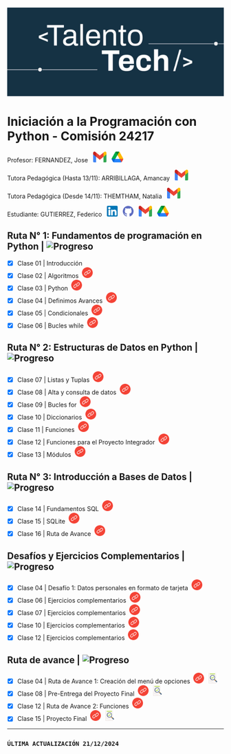 ![Talento Tech](./images/Portada.png)
# Iniciación a la Programación con Python - Comisión 24217
Profesor: FERNANDEZ, Jose &nbsp;&nbsp;[<img src="./images/Gmail.png" alt="Gmail Logo" width="31" height="25">](mailto:josea.fernandez@bue.edu.ar)
&nbsp;&nbsp;[<img src="./images/Drive.png" alt="Drive Logo" width="27" height="25">](https://drive.google.com/drive/folders/1sDw4tFgbA_-wmraTWOxK30MRs0b3I4Zq?usp=sharing)

Tutora Pedagógica (Hasta 13/11): ARRIBILLAGA, Amancay &nbsp;&nbsp;[<img src="./images/Gmail.png" alt="Gmail Logo" width="31" height="25">](mailto:amancay.arribillaga@bue.edu.ar) 

Tutora Pedagógica (Desde 14/11): THEMTHAM, Natalia &nbsp;&nbsp;[<img src="./images/Gmail.png" alt="Gmail Logo" width="31" height="25">](mailto:natalia.themtham@bue.edu.ar)

Estudiante: GUTIERREZ, Federico &nbsp;&nbsp;[<img src="./images/linkedin.png" alt="LinkedIn Logo" width="25" height="25">](www.linkedin.com/in/fedco-grrz) 
&nbsp;&nbsp;[<img src="./images/Github.png" alt="Github Logo" width="25" height="25">](https://github.com/fedco-gtz)
&nbsp;&nbsp;[<img src="./images/Gmail.png" alt="Gmail Logo" width="31" height="25">](mailto:gutierrezfedericog@gmail.com)
&nbsp;&nbsp;[<img src="./images/Drive.png" alt="Drive Logo" width="27" height="25">](https://drive.google.com/drive/folders/1nmv8z9IWYLgcb1j6JDrU8eJWNWuQ-hF_?usp=sharing)

## Ruta N° 1: Fundamentos de programación en Python | ![Progreso](https://img.shields.io/badge/Progreso-100%25-brightgreen.svg)

- [x] Clase 01 | Introducción
- [x] Clase 02 | Algoritmos &nbsp;[<img src="./images/Enlace.png" alt="Enlace Logo" width="25" height="25">](https://github.com/fedco-gtz/Python-TalentoTech/tree/main/Ejercicios/Clase%2002)
- [x] Clase 03 | Python &nbsp;[<img src="./images/Enlace.png" alt="Enlace Logo" width="25" height="25">](https://github.com/fedco-gtz/Python-TalentoTech/tree/main/Ejercicios/Clase%2003)
- [x] Clase 04 | Definimos Avances &nbsp;[<img src="./images/Enlace.png" alt="Enlace Logo" width="25" height="25">](https://github.com/fedco-gtz/Python-TalentoTech/tree/main/Ejercicios/Clase%2004)
- [x] Clase 05 | Condicionales &nbsp;[<img src="./images/Enlace.png" alt="Enlace Logo" width="25" height="25">](https://github.com/fedco-gtz/Python-TalentoTech/tree/main/Ejercicios/Clase%2005)
- [x] Clase 06 | Bucles while &nbsp;[<img src="./images/Enlace.png" alt="Enlace Logo" width="25" height="25">](https://github.com/fedco-gtz/Python-TalentoTech/tree/main/Ejercicios/Clase%2006)

## Ruta N° 2: Estructuras de Datos en Python | ![Progreso](https://img.shields.io/badge/Progreso-100%25-brightgreen.svg)

- [x] Clase 07 | Listas y Tuplas &nbsp;[<img src="./images/Enlace.png" alt="Enlace Logo" width="25" height="25">](https://github.com/fedco-gtz/Python-TalentoTech/tree/main/Ejercicios/Clase%2007)
- [x] Clase 08 | Alta y consulta de datos &nbsp;[<img src="./images/Enlace.png" alt="Enlace Logo" width="25" height="25">](https://github.com/fedco-gtz/Python-TalentoTech/tree/main/Ejercicios/Clase%2008)
- [x] Clase 09 | Bucles for &nbsp;[<img src="./images/Enlace.png" alt="Enlace Logo" width="25" height="25">](https://github.com/fedco-gtz/Python-TalentoTech/tree/main/Ejercicios/Clase%2009)
- [x] Clase 10 | Diccionarios &nbsp;[<img src="./images/Enlace.png" alt="Enlace Logo" width="25" height="25">](https://github.com/fedco-gtz/Python-TalentoTech/tree/main/Ejercicios/Clase%2010)
- [x] Clase 11 | Funciones &nbsp;[<img src="./images/Enlace.png" alt="Enlace Logo" width="25" height="25">](https://github.com/fedco-gtz/Python-TalentoTech/tree/main/Ejercicios/Clase%2011)
- [x] Clase 12 | Funciones para el Proyecto Integrador &nbsp;[<img src="./images/Enlace.png" alt="Enlace Logo" width="25" height="25">](https://github.com/fedco-gtz/Python-TalentoTech/tree/main/Ejercicios/Clase%2012)
- [x] Clase 13 | Módulos &nbsp;[<img src="./images/Enlace.png" alt="Enlace Logo" width="25" height="25">](https://github.com/fedco-gtz/Python-TalentoTech/tree/main/Ejercicios/Clase%2013)

## Ruta N° 3: Introducción a Bases de Datos | ![Progreso](https://img.shields.io/badge/Progreso-100%25-brightgreen.svg)

- [x] Clase 14 | Fundamentos SQL &nbsp;[<img src="./images/Enlace.png" alt="Enlace Logo" width="25" height="25">](https://github.com/fedco-gtz/Python-TalentoTech/tree/main/Ejercicios/Clase%2014)
- [x] Clase 15 | SQLite &nbsp;[<img src="./images/Enlace.png" alt="Enlace Logo" width="25" height="25">](https://github.com/fedco-gtz/Python-TalentoTech/tree/main/Ejercicios/Clase%2015)
- [x] Clase 16 | Ruta de Avance &nbsp;[<img src="./images/Enlace.png" alt="Enlace Logo" width="25" height="25">](https://github.com/fedco-gtz/Python-TalentoTech/tree/main/Ejercicios/Clase%2016)

## Desafíos y Ejercicios Complementarios | ![Progreso](https://img.shields.io/badge/Progreso-100%25-brightgreen.svg)

- [x] Clase 04 | Desafío 1: Datos personales en formato de tarjeta &nbsp;[<img src="./images/Enlace.png" alt="Enlace Logo" width="25" height="25">](https://github.com/fedco-gtz/Python-TalentoTech/tree/main/Desafios/Clase%2004)
- [x] Clase 06 | Ejercicios complementarios &nbsp;[<img src="./images/Enlace.png" alt="Enlace Logo" width="25" height="25">](https://github.com/fedco-gtz/Python-TalentoTech/tree/main/Ejercicios%20complementarios/Clase%2006)
- [x] Clase 07 | Ejercicios complementarios &nbsp;[<img src="./images/Enlace.png" alt="Enlace Logo" width="25" height="25">](https://github.com/fedco-gtz/Python-TalentoTech/tree/main/Ejercicios%20complementarios/Clase%2007)
- [x] Clase 10 | Ejercicios complementarios &nbsp;[<img src="./images/Enlace.png" alt="Enlace Logo" width="25" height="25">](https://github.com/fedco-gtz/Python-TalentoTech/tree/main/Ejercicios%20complementarios/Clase%2010)
- [x] Clase 12 | Ejercicios complementarios &nbsp;[<img src="./images/Enlace.png" alt="Enlace Logo" width="25" height="25">](https://github.com/fedco-gtz/Python-TalentoTech/tree/main/Ejercicios%20complementarios/Clase%2012)

## Ruta de avance | ![Progreso](https://img.shields.io/badge/Progreso-100%25-brightgreen.svg)

- [x] Clase 04 | Ruta de Avance 1: Creación del menú de opciones 
&nbsp;[<img src="./images/Enlace.png" alt="Enlace Logo" width="25" height="25">](https://github.com/fedco-gtz/Python-TalentoTech/tree/main/PFI/Ruta%20de%20Avance%201)
&nbsp;[<img src="./images/Devolucion.png" alt="Devolucion Logo" width="25" height="25">](https://docs.google.com/document/d/1NjHeVrIaFiZAWww__jJV_Jnjs2v7LmIq/edit?usp=sharing&ouid=111304312363209534974&rtpof=true&sd=true)
- [x] Clase 08 | Pre-Entrega del Proyecto Final
&nbsp;[<img src="./images/Enlace.png" alt="Enlace Logo" width="25" height="25">](https://github.com/fedco-gtz/Python-TalentoTech/tree/main/PFI/Pre-Entrega%20de%20Proyecto%20Final)
&nbsp;[<img src="./images/Devolucion.png" alt="Devolucion Logo" width="25" height="25">](https://docs.google.com/document/d/1hUjsyicHVHAl6JHEX0ZLOB3y5TtseNDz/edit?usp=sharing&ouid=111304312363209534974&rtpof=true&sd=true)
- [x] Clase 12 | Ruta de Avance 2: Funciones
&nbsp;[<img src="./images/Enlace.png" alt="Enlace Logo" width="25" height="25">](https://github.com/fedco-gtz/Python-TalentoTech/tree/main/PFI/Ruta%20de%20Avance%202)
- [x] Clase 15 | Proyecto Final
&nbsp;[<img src="./images/Enlace.png" alt="Enlace Logo" width="25" height="25">](https://github.com/fedco-gtz/Python-TalentoTech/tree/main/PFI/Entrega%20del%20Proyecto%20Final)
&nbsp;[<img src="./images/Devolucion.png" alt="Devolucion Logo" width="25" height="25">](https://docs.google.com/document/d/1gI3RVrM6U5_kL1pMv91QM1aFhqSsNG87/edit?usp=sharing&ouid=111304312363209534974&rtpof=true&sd=true)

______________________________________________________________________________________________________
### `ÚLTIMA ACTUALIZACIÓN 21/12/2024`